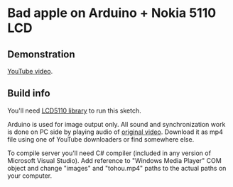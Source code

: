 # Bad apple on Arduino + Nokia 5110 LCD

## Demonstration

[YouTube video](https://www.youtube.com/edit?video_id=v6HidvezKBI).

## Build info

You'll need [LCD5110 library](http://www.rinkydinkelectronics.com/library.php?id=47) to run this sketch.

Arduino is used for image output only. All sound and synchronization work is done on PC side by playing audio of [original video](https://www.youtube.com/watch?v=UkgK8eUdpAo&fmt=22).
Download it as mp4 file using one of YouTube downloaders or find somewhere else.

To compile server you'll need C# compiler (included in any version of Microsoft Visual Studio). 
Add reference to "Windows Media Player" COM object and change "images" and "tohou.mp4" paths to the actual paths on your computer.
